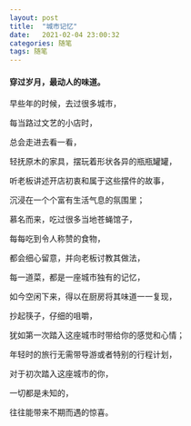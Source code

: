 ```yaml
---
layout: post
title:  "城市记忆"
date:   2021-02-04 23:00:32
categories: 随笔
tags: 随笔
---
```

#### 穿过岁月，最动人的味道。

早些年的时候，去过很多城市，

每当路过文艺的小店时，

总会走进去看一看，

轻抚原木的家具，摆玩着形状各异的瓶瓶罐罐，

听老板讲述开店初衷和属于这些摆件的故事，

沉浸在一个个富有生活气息的氛围里；

慕名而来，吃过很多当地苍蝇馆子，

每每吃到令人称赞的食物，

都会细心留意，并向老板讨教其做法，

每一道菜，都是一座城市独有的记忆，

如今空闲下来，得以在厨房将其味道一一复现，

抄起筷子，仔细的咀嚼，

犹如第一次踏入这座城市时带给你的感觉和心情；

年轻时的旅行无需带导游或者特别的行程计划，

对于初次踏入这座城市的你，

一切都是未知的，

往往能带来不期而遇的惊喜。




